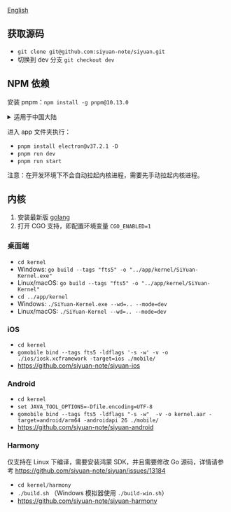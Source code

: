 [English](CONTRIBUTING.md)

## 获取源码

* `git clone git@github.com:siyuan-note/siyuan.git`
* 切换到 dev 分支 `git checkout dev`

## NPM 依赖

安装 pnpm：`npm install -g pnpm@10.13.0`

<details>
<summary>适用于中国大陆</summary>

设置 Electron 镜像环境变量并安装 Electron：

* macOS/Linux：`ELECTRON_MIRROR=https://npmmirror.com/mirrors/electron/ pnpm install electron@v37.2.1 -D`
* Windows：
  * `SET ELECTRON_MIRROR=https://npmmirror.com/mirrors/electron/`
  * `pnpm install electron@v37.2.1 -D`

NPM 镜像：

* 使用 npmmirror 中国镜像仓库 `pnpm --registry https://registry.npmmirror.com/ i`
* 恢复使用官方仓库 `pnpm --registry https://registry.npmjs.org i`
</details>

进入 app 文件夹执行：

* `pnpm install electron@v37.2.1 -D`
* `pnpm run dev`
* `pnpm run start`

注意：在开发环境下不会自动拉起内核进程，需要先手动拉起内核进程。

## 内核

1. 安装最新版 [golang](https://go.dev/)
2. 打开 CGO 支持，即配置环境变量 `CGO_ENABLED=1`

### 桌面端

* `cd kernel`
* Windows: `go build --tags "fts5" -o "../app/kernel/SiYuan-Kernel.exe"`
* Linux/macOS: `go build --tags "fts5" -o "../app/kernel/SiYuan-Kernel"`
* `cd ../app/kernel`
* Windows: `./SiYuan-Kernel.exe --wd=.. --mode=dev`
* Linux/macOS: `./SiYuan-Kernel --wd=.. --mode=dev`

### iOS

* `cd kernel`
* `gomobile bind --tags fts5 -ldflags '-s -w' -v -o ./ios/iosk.xcframework -target=ios ./mobile/`
* https://github.com/siyuan-note/siyuan-ios

### Android

* `cd kernel`
* `set JAVA_TOOL_OPTIONS=-Dfile.encoding=UTF-8`
* `gomobile bind --tags fts5 -ldflags "-s -w"  -v -o kernel.aar -target=android/arm64 -androidapi 26 ./mobile/`
* https://github.com/siyuan-note/siyuan-android

### Harmony

仅支持在 Linux 下编译，需要安装鸿蒙 SDK，并且需要修改 Go 源码，详情请参考 https://github.com/siyuan-note/siyuan/issues/13184

* `cd kernel/harmony`
* `./build.sh` （Windows 模拟器使用 `./build-win.sh`）
* https://github.com/siyuan-note/siyuan-harmony
